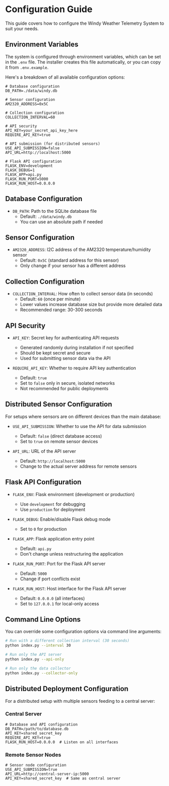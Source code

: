 # Configuration Guide

This guide covers how to configure the Windy Weather Telemetry System to suit your needs.

## Environment Variables

The system is configured through environment variables, which can be set in the `.env` file. The installer creates this file automatically, or you can copy it from `.env.example`.

Here's a breakdown of all available configuration options:

```
# Database configuration
DB_PATH=./data/windy.db

# Sensor configuration
AM2320_ADDRESS=0x5C

# Collection configuration
COLLECTION_INTERVAL=60

# API security
API_KEY=your_secret_api_key_here
REQUIRE_API_KEY=true

# API submission (for distributed sensors)
USE_API_SUBMISSION=false
API_URL=http://localhost:5000

# Flask API configuration
FLASK_ENV=development
FLASK_DEBUG=1
FLASK_APP=api.py
FLASK_RUN_PORT=5000
FLASK_RUN_HOST=0.0.0.0
```

## Database Configuration

- `DB_PATH`: Path to the SQLite database file
  - Default: `./data/windy.db`
  - You can use an absolute path if needed

## Sensor Configuration

- `AM2320_ADDRESS`: I2C address of the AM2320 temperature/humidity sensor
  - Default: `0x5C` (standard address for this sensor)
  - Only change if your sensor has a different address

## Collection Configuration

- `COLLECTION_INTERVAL`: How often to collect sensor data (in seconds)
  - Default: `60` (once per minute)
  - Lower values increase database size but provide more detailed data
  - Recommended range: 30-300 seconds

## API Security

- `API_KEY`: Secret key for authenticating API requests
  - Generated randomly during installation if not specified
  - Should be kept secret and secure
  - Used for submitting sensor data via the API

- `REQUIRE_API_KEY`: Whether to require API key authentication
  - Default: `true`
  - Set to `false` only in secure, isolated networks
  - Not recommended for public deployments

## Distributed Sensor Configuration

For setups where sensors are on different devices than the main database:

- `USE_API_SUBMISSION`: Whether to use the API for data submission
  - Default: `false` (direct database access)
  - Set to `true` on remote sensor devices

- `API_URL`: URL of the API server
  - Default: `http://localhost:5000`
  - Change to the actual server address for remote sensors

## Flask API Configuration

- `FLASK_ENV`: Flask environment (development or production)
  - Use `development` for debugging
  - Use `production` for deployment

- `FLASK_DEBUG`: Enable/disable Flask debug mode
  - Set to `0` for production

- `FLASK_APP`: Flask application entry point
  - Default: `api.py`
  - Don't change unless restructuring the application

- `FLASK_RUN_PORT`: Port for the Flask API server
  - Default: `5000`
  - Change if port conflicts exist

- `FLASK_RUN_HOST`: Host interface for the Flask API server
  - Default: `0.0.0.0` (all interfaces)
  - Set to `127.0.0.1` for local-only access

## Command Line Options

You can override some configuration options via command line arguments:

```bash
# Run with a different collection interval (30 seconds)
python index.py --interval 30

# Run only the API server
python index.py --api-only

# Run only the data collector
python index.py --collector-only
```

## Distributed Deployment Configuration

For a distributed setup with multiple sensors feeding to a central server:

### Central Server

```
# Database and API configuration
DB_PATH=/path/to/database.db
API_KEY=shared_secret_key
REQUIRE_API_KEY=true
FLASK_RUN_HOST=0.0.0.0  # Listen on all interfaces
```

### Remote Sensor Nodes

```
# Sensor node configuration
USE_API_SUBMISSION=true
API_URL=http://central-server-ip:5000
API_KEY=shared_secret_key  # Same as central server
``` 
